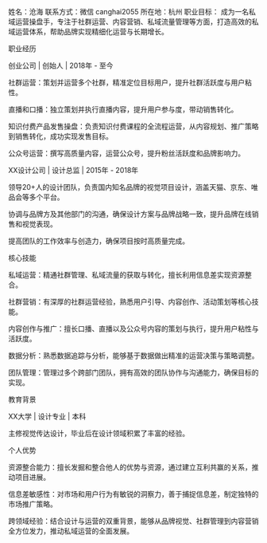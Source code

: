 姓名：沧海
联系方式：微信 canghai2055
所在地：杭州
职业目标：
成为一名私域运营操盘手，专注于社群运营、内容营销、私域流量管理等方面，打造高效的私域运营体系，帮助品牌实现精细化运营与长期增长。

职业经历

创业公司 | 创始人 | 2018年 - 至今

社群运营：策划并运营多个社群，精准定位目标用户，提升社群活跃度与用户粘性。

直播和口播：独立策划并执行直播内容，提升用户参与度，带动销售转化。

知识付费产品发售操盘：负责知识付费课程的全流程运营，从内容规划、推广策略到销售转化，成功实现发售目标。

公众号运营：撰写高质量内容，运营公众号，提升粉丝活跃度和品牌影响力。

XX设计公司 | 设计总监 | 2015年 - 2018年

领导20+人的设计团队，负责国内知名品牌的视觉项目设计，涵盖天猫、京东、唯品会等多个平台。

协调与品牌方及其他部门的沟通，确保设计方案与品牌战略一致，提升品牌在线销售和视觉表现。

提高团队的工作效率与创造力，确保项目按时高质量完成。

核心技能

私域运营：精通社群管理、私域流量的获取与转化，擅长利用信息差实现资源整合。

社群营销：有深厚的社群运营经验，熟悉用户引导、内容创作、活动策划等核心技能。

内容创作与推广：擅长口播、直播以及公众号内容的策划与执行，提升用户粘性与活跃度。

数据分析：熟悉数据追踪与分析，能够基于数据做出精准的运营决策与策略调整。

团队管理：管理过多个跨部门团队，拥有高效的团队协作与沟通能力，确保目标的实现。

教育背景

XX大学 | 设计专业 | 本科

主修视觉传达设计，毕业后在设计领域积累了丰富的经验。

个人优势

资源整合能力：擅长发掘和整合他人的优势与资源，通过建立互利共赢的关系，推动项目进展。

信息差敏感性：对市场和用户行为有敏锐的洞察力，善于捕捉信息差，制定独特的市场推广策略。

跨领域经验：结合设计与运营的双重背景，能够从品牌视觉、社群管理到内容营销全方位发力，推动私域运营的全面发展。